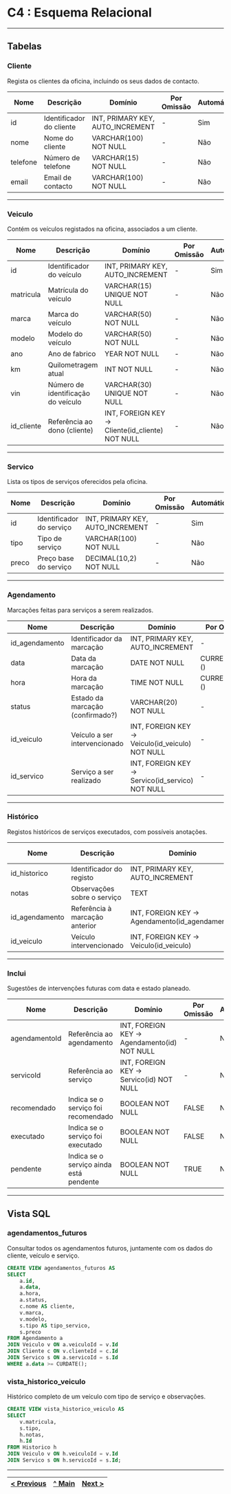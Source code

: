 # C4 : Esquema Relacional

---

## Tabelas

### Cliente

Regista os clientes da oficina, incluindo os seus dados de contacto.

| Nome        | Descrição               | Domínio                          | Por Omissão | Automático | Nulo |
|-------------|--------------------------|-----------------------------------|--------------|-------------|------|
| id  | Identificador do cliente | INT, PRIMARY KEY, AUTO_INCREMENT | -            | Sim         | Não  |
| nome        | Nome do cliente          | VARCHAR(100) NOT NULL            | -            | Não         | Não  |
| telefone    | Número de telefone       | VARCHAR(15) NOT NULL             | -            | Não         | Não  |
| email       | Email de contacto        | VARCHAR(100) NOT NULL            | -            | Não         | Não  |

---

### Veiculo

Contém os veículos registados na oficina, associados a um cliente.

| Nome        | Descrição                       | Domínio                                             | Por Omissão | Automático | Nulo |
|-------------|----------------------------------|------------------------------------------------------|--------------|-------------|------|
| id  | Identificador do veículo         | INT, PRIMARY KEY, AUTO_INCREMENT                     | -            | Sim         | Não  |
| matricula   | Matrícula do veículo             | VARCHAR(15) UNIQUE NOT NULL                          | -            | Não         | Não  |
| marca       | Marca do veículo                 | VARCHAR(50) NOT NULL                                 | -            | Não         | Não  |
| modelo      | Modelo do veículo                | VARCHAR(50) NOT NULL                                 | -            | Não         | Não  |
| ano         | Ano de fabrico                   | YEAR NOT NULL                                        | -            | Não         | Não  |
| km          | Quilometragem atual              | INT NOT NULL                                         | -            | Não         | Não  |
| vin         | Número de identificação do veículo | VARCHAR(30) UNIQUE NOT NULL                        | -            | Não         | Não  |
| id_cliente  | Referência ao dono (cliente)     | INT, FOREIGN KEY → Cliente(id_cliente) NOT NULL     | -            | Não         | Não  |

---

### Servico

Lista os tipos de serviços oferecidos pela oficina.

| Nome        | Descrição              | Domínio                              | Por Omissão | Automático | Nulo |
|-------------|-------------------------|---------------------------------------|--------------|-------------|------|
| id  | Identificador do serviço| INT, PRIMARY KEY, AUTO_INCREMENT     | -            | Sim         | Não  |
| tipo        | Tipo de serviço         | VARCHAR(100) NOT NULL                | -            | Não         | Não  |
| preco       | Preço base do serviço   | DECIMAL(10,2) NOT NULL               | -            | Não         | Não  |

---

### Agendamento

Marcações feitas para serviços a serem realizados.

| Nome               | Descrição                         | Domínio                                          | Por Omissão | Automático | Nulo |
|--------------------|------------------------------------|--------------------------------------------------|--------------|-------------|------|
| id_agendamento     | Identificador da marcação          | INT, PRIMARY KEY, AUTO_INCREMENT                | -            | Sim         | Não  |
| data               | Data da marcação                   | DATE NOT NULL                                   | CURRENT_DATE ()            | Não         | Não  |
| hora               | Hora da marcação                   | TIME NOT NULL                                   | CURRENT_TIME ()          | Não         | Não  |
| status | Estado da marcação (confirmado?)   | VARCHAR(20) NOT NULL                            | -            | Não         | Não  |
| id_veiculo         | Veículo a ser intervencionado      | INT, FOREIGN KEY → Veiculo(id_veiculo) NOT NULL | -            | Não         | Não  |
| id_servico         | Serviço a ser realizado            | INT, FOREIGN KEY → Servico(id_servico) NOT NULL | -            | Não         | Não  |

---

### Histórico

Registos históricos de serviços executados, com possíveis anotações.

| Nome         | Descrição                       | Domínio                                               | Por Omissão | Automático | Nulo |
|--------------|----------------------------------|--------------------------------------------------------|--------------|-------------|------|
| id_historico | Identificador do registo         | INT, PRIMARY KEY, AUTO_INCREMENT                      | -            | Sim         | Não  |
| notas        | Observações sobre o serviço      | TEXT                                                  | -            | Não         | Sim  |
| id_agendamento | Referência à marcação anterior | INT, FOREIGN KEY → Agendamento(id_agendamento)       | -            | Não         | Não  |
| id_veiculo   | Veículo intervencionado          | INT, FOREIGN KEY → Veiculo(id_veiculo)               | -            | Não         | Não  |

---

### Inclui

Sugestões de intervenções futuras com data e estado planeado.

| Nome        | Descrição                       | Domínio                                        | Por Omissão | Automático | Nulo |
|-------------|----------------------------------|------------------------------------------------|--------------|-------------|------|
| agendamentoId     | Referência ao agendamento            | INT, FOREIGN KEY → Agendamento(id) NOT NULL          | -            | Não         | Não  |
| servicoId   | Referência ao serviço        | INT, FOREIGN KEY → Servico(id) NOT NULL                             | -            | Não         | Não  |
| recomendado        | Indica se o serviço foi recomendado                    | BOOLEAN NOT NULL                                 | FALSE            | Não         | Não  |
| executado      | Indica se o serviço foi executado           | BOOLEAN NOT NULL                          | FALSE            | Não         | Não  |
| pendente  | Indica se o serviço ainda está pendente               | BOOLEAN NOT NULL | TRUE          | Não         | Não  |

---

## Vista SQL

### agendamentos_futuros
Consultar todos os agendamentos futuros, juntamente com os dados do cliente, veículo e serviço.

```sql
CREATE VIEW agendamentos_futuros AS
SELECT 
    a.id,
    a.data,
    a.hora,
    a.status,
    c.nome AS cliente,
    v.marca,
    v.modelo,
    s.tipo AS tipo_servico,
    s.preco
FROM Agendamento a
JOIN Veiculo v ON a.veiculoId = v.Id
JOIN Cliente c ON v.clienteId = c.Id
JOIN Servico s ON a.servicoId = s.Id
WHERE a.data >= CURDATE();
```

### vista_historico_veiculo
Histórico completo de um veículo com tipo de serviço e observações.

```sql
CREATE VIEW vista_historico_veiculo AS
SELECT
    v.matricula,
    s.tipo,
    h.notas,
    h.Id
FROM Historico h
JOIN Veiculo v ON h.veiculoId = v.Id
JOIN Servico s ON h.servicoId = s.Id;
```

---

| [< Previous](RPF03.md) | [^ Main](../../README.md) | [Next >](RPF05.md) |
|:----------------------------------:|:----------------------------------:|:----------------------------------:|
